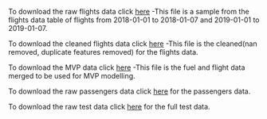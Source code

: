 To download the raw flights data click [here](https://drive.google.com/file/d/1oSSje-PiziHniF8jRfoUrEY20gTUC-xg/view?usp=sharing)   -This file is a sample from the flights data table of flights from 2018-01-01 to 2018-01-07 and 2019-01-01 to 2019-01-07.

To download the cleaned flights data click [here](https://drive.google.com/file/d/16NmtwlcvOi9Jiw6pKPYfBEM7Ri6yH2Cy/view?usp=sharing) -This file is the cleaned(nan removed, duplicate features removed) for the flights data.

To download the MVP data click [here](https://drive.google.com/file/d/1LGPl3yTSCaMInUn90hGrU1nKM4cD1iLl/view?usp=sharing) -This file is the fuel and flight data merged to be used for MVP modelling.


To download the raw passengers data click [here](https://drive.google.com/file/d/12ZETXsxM6G1oLR3UoCvOcyE9YVnprreU/view?usp=sharing) for the passengers data.

To download the raw test data click [here](https://drive.google.com/file/d/1AhAe-X8U-U4QpSbA7MKqXHNvZ117kyjj/view?usp=sharing) for the full test data.